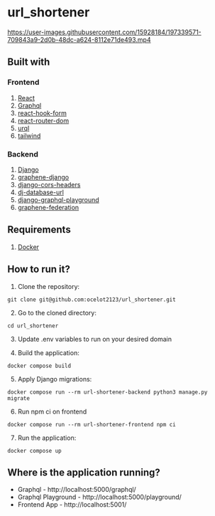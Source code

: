 # url_shortener

https://user-images.githubusercontent.com/15928184/197339571-709843a9-2d0b-48dc-a624-8112e71de493.mp4

## Built with
### Frontend
1. [React](https://reactjs.org/)
2. [Graphql](https://github.com/graphql/graphql-js)
3. [react-hook-form](https://react-hook-form.com/)
4. [react-router-dom](https://reactrouter.com/en/main)
5. [urql](https://formidable.com/open-source/urql/)
6. [tailwind](https://tailwindcss.com/)

### Backend
1. [Django](https://www.djangoproject.com/)
2. [graphene-django](https://docs.graphene-python.org/projects/django/en/latest/)
3. [django-cors-headers](https://pypi.org/project/django-cors-headers/)
4. [dj-database-url](https://pypi.org/project/dj-database-url/)
5. [django-graphql-playground](https://github.com/jaydenwindle/django-graphql-playground)
6. [graphene-federation](https://pypi.org/project/graphene-federation/)


## Requirements
1. [Docker](https://docs.docker.com/install/)

## How to run it?
1. Clone the repository:

```
git clone git@github.com:ocelot2123/url_shortener.git
```

2. Go to the cloned directory:
```
cd url_shortener
```

3. Update .env variables to run on your desired domain

4. Build the application:
```
docker compose build
```

5. Apply Django migrations:
```
docker compose run --rm url-shortener-backend python3 manage.py migrate
```

6. Run npm ci on frontend
```
docker compose run --rm url-shortener-frontend npm ci
```

7. Run the application:
```
docker compose up
```

## Where is the application running?
- Graphql - http://localhost:5000/graphql/
- Graphql Playground - http://localhost:5000/playground/
- Frontend App - http://localhost:5001/

